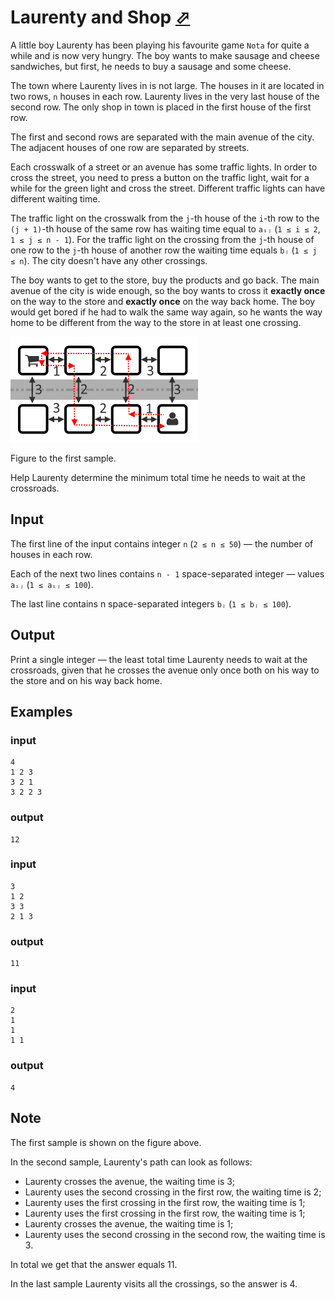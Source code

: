 # Laurenty and Shop [⬀](https://codeforces.com/problemset/problem/586/B)

A little boy Laurenty has been playing his favourite game `Nota` for quite a while and is now very hungry. The boy wants to make sausage and cheese sandwiches, but first, he needs to buy a sausage and some cheese.

The town where Laurenty lives in is not large. The houses in it are located in two rows, `n` houses in each row. Laurenty lives in the very last house of the second row. The only shop in town is placed in the first house of the first row.

The first and second rows are separated with the main avenue of the city. The adjacent houses of one row are separated by streets.

Each crosswalk of a street or an avenue has some traffic lights. In order to cross the street, you need to press a button on the traffic light, wait for a while for the green light and cross the street. Different traffic lights can have different waiting time.

The traffic light on the crosswalk from the `j`-th house of the `i`-th row to the `(j + 1)`-th house of the same row has waiting time equal to `aᵢⱼ` (`1 ≤ i ≤ 2`, `1 ≤ j ≤ n - 1`). For the traffic light on the crossing from the `j`-th house of one row to the `j`-th house of another row the waiting time equals `bⱼ` (`1 ≤ j ≤ n`). The city doesn't have any other crossings.

The boy wants to get to the store, buy the products and go back. The main avenue of the city is wide enough, so the boy wants to cross it **exactly once** on the way to the store and **exactly once** on the way back home. The boy would get bored if he had to walk the same way again, so he wants the way home to be different from the way to the store in at least one crossing.

![](586-b.png)

Figure to the first sample.

Help Laurenty determine the minimum total time he needs to wait at the crossroads.

## Input

The first line of the input contains integer `n` (`2 ≤ n ≤ 50`) — the number of houses in each row.

Each of the next two lines contains `n - 1` space-separated integer — values `aᵢⱼ` (`1 ≤ aᵢⱼ ≤ 100`).

The last line contains n space-separated integers `bⱼ` (`1 ≤ bⱼ ≤ 100`).

## Output

Print a single integer — the least total time Laurenty needs to wait at the crossroads, given that he crosses the avenue only once both on his way to the store and on his way back home.

## Examples

### input
```
4
1 2 3
3 2 1
3 2 2 3
```

### output
```
12
```

### input
```
3
1 2
3 3
2 1 3
```

### output
```
11
```

### input
```
2
1
1
1 1
```

### output
```
4
```

## Note

The first sample is shown on the figure above.

In the second sample, Laurenty's path can look as follows:

- Laurenty crosses the avenue, the waiting time is 3;
- Laurenty uses the second crossing in the first row, the waiting time is 2;
- Laurenty uses the first crossing in the first row, the waiting time is 1;
- Laurenty uses the first crossing in the first row, the waiting time is 1;
- Laurenty crosses the avenue, the waiting time is 1;
- Laurenty uses the second crossing in the second row, the waiting time is 3.

In total we get that the answer equals 11.

In the last sample Laurenty visits all the crossings, so the answer is 4.